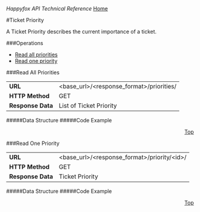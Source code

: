 *Happyfox API Technical Reference* [Home](../readme.md)

#Ticket Priority

A Ticket Priority describes the current importance of a ticket.
<div id="operations"></div>

###Operations

* [Read all priorities](#read-all-priorities)
* [Read one priority](#read-one-priority)

###Read All Priorities

<table><tr>
			<td>
				<b>URL</b>
			</td>
			<td>
				&lt;base_url&gt;/&lt;response_format&gt;/priorities/
			</td>
		</tr>
		<tr>
			<td>
				<b>HTTP Method</b>
			</td>
			<td>
				GET
			</td>
		</tr>
		<tr>
			<td>
				<b>Response Data</b>
			</td>
			<td>
				List of Ticket
				Priority
			</td>
		</tr>
	</table>
#####Data Structure
#####Code Example
<p align="right"><a href="#operations">Top</a></p>
###Read One Priority

<table><tr>
			<td>
				<b>URL</b>
			</td>
			<td>
				&lt;base_url&gt;/&lt;response_format&gt;/priority/&lt;id&gt;/
			</td>
		</tr>
		<tr>
			<td>
				<b>HTTP Method</b>
			</td>
			<td>
				GET
			</td>
		</tr>
		<tr>
			<td>
				<b>Response Data</b>
			</td>
			<td>
				Ticket
				Priority
			</td>
		</tr>
	</table>

#####Data Structure
#####Code Example
<p align="right"><a href="#operations">Top</a></p>